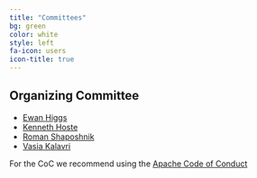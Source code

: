```yaml
---
title: "Committees"
bg: green
color: white
style: left
fa-icon: users
icon-title: true
---
```


## Organizing Committee

* [Ewan Higgs]()
* [Kenneth Hoste]()
* [Roman Shaposhnik]()
* [Vasia Kalavri]()

For the CoC we recommend using the [Apache Code of Conduct](
http://www.apache.org/foundation/policies/conduct.html)
